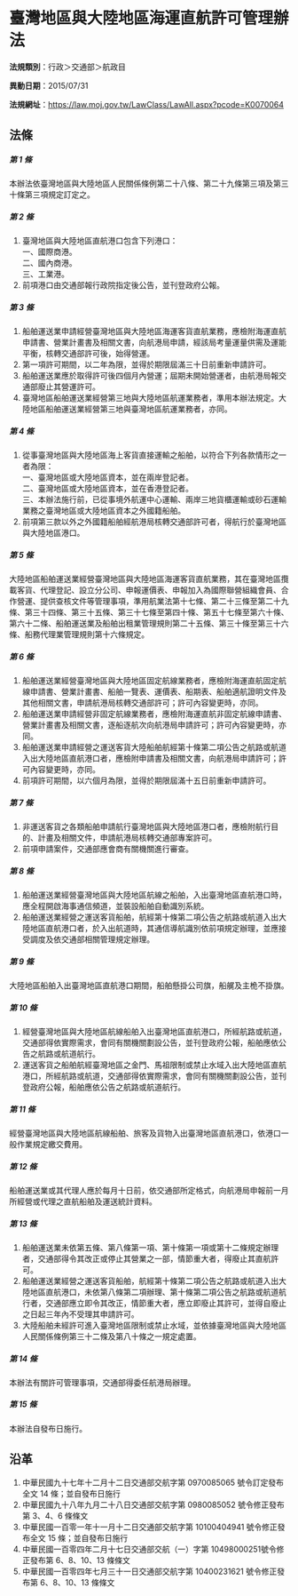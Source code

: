 # 臺灣地區與大陸地區海運直航許可管理辦法




**法規類別**：行政＞交通部＞航政目

**異動日期**：2015/07/31  

**法規網址**：https://law.moj.gov.tw/LawClass/LawAll.aspx?pcode=K0070064



## 法條
##### 第 1 條
本辦法依臺灣地區與大陸地區人民關係條例第二十八條、第二十九條第三項及第三十條第三項規定訂定之。

##### 第 2 條
1. 臺灣地區與大陸地區直航港口包含下列港口：  
一、國際商港。  
二、國內商港。  
三、工業港。
1. 前項港口由交通部報行政院指定後公告，並刊登政府公報。

##### 第 3 條
1. 船舶運送業申請經營臺灣地區與大陸地區海運客貨直航業務，應檢附海運直航申請書、營業計畫書及相關文書，向航港局申請，經該局考量運量供需及運能平衡，核轉交通部許可後，始得營運。
1. 第一項許可期間，以二年為限，並得於期限屆滿三十日前重新申請許可。
1. 船舶運送業應於取得許可後四個月內營運；屆期未開始營運者，由航港局報交通部廢止其營運許可。
1. 臺灣地區船舶運送業經營第三地與大陸地區航運業務者，準用本辦法規定。大陸地區船舶運送業經營第三地與臺灣地區航運業務者，亦同。

##### 第 4 條
1. 從事臺灣地區與大陸地區海上客貨直接運輸之船舶，以符合下列各款情形之一者為限：  
一、臺灣地區或大陸地區資本，並在兩岸登記者。  
二、臺灣地區或大陸地區資本，並在香港登記者。  
三、本辦法施行前，已從事境外航運中心運輸、兩岸三地貨櫃運輸或砂石運輸業務之臺灣地區或大陸地區資本之外國籍船舶。
1. 前項第三款以外之外國籍船舶經航港局核轉交通部許可者，得航行於臺灣地區與大陸地區港口。

##### 第 5 條
大陸地區船舶運送業經營臺灣地區與大陸地區海運客貨直航業務，其在臺灣地區攬載客貨、代理登記、設立分公司、申報運價表、申報加入為國際聯營組織會員、合作營運、提供查核文件等管理事項，準用航業法第十七條、第二十三條至第二十九條、第三十四條、第三十五條、第三十七條至第四十條、第五十七條至第六十條、第六十二條、船舶運送業及船舶出租業管理規則第二十五條、第三十條至第三十六條、船務代理業管理規則第十六條規定。

##### 第 6 條
1. 船舶運送業經營臺灣地區與大陸地區固定航線業務者，應檢附海運直航固定航線申請書、營業計畫書、船舶一覽表、運價表、船期表、船舶適航證明文件及其他相關文書，申請航港局核轉交通部許可；許可內容變更時，亦同。
1. 船舶運送業申請經營非固定航線業務者，應檢附海運直航非固定航線申請書、營業計畫書及相關文書，逐船逐航次向航港局申請許可；許可內容變更時，亦同。
1. 船舶運送業申請經營之運送客貨大陸船舶航經第十條第二項公告之航路或航道入出大陸地區直航港口者，應檢附申請書及相關文書，向航港局申請許可；許可內容變更時，亦同。
1. 前項許可期間，以六個月為限，並得於期限屆滿十五日前重新申請許可。

##### 第 7 條
1. 非運送客貨之各類船舶申請航行臺灣地區與大陸地區港口者，應檢附航行目的、計畫及相關文件，申請航港局核轉交通部專案許可。
1. 前項申請案件，交通部應會商有關機關進行審查。

##### 第 8 條
1. 船舶運送業經營臺灣地區與大陸地區航線之船舶，入出臺灣地區直航港口時，應全程開啟海事通信頻道，並裝設船舶自動識別系統。
1. 船舶運送業經營之運送客貨船舶，航經第十條第二項公告之航路或航道入出大陸地區直航港口者，於入出航道時，其通信導航識別依前項規定辦理，並應接受調度及依交通部相關管理規定辦理。

##### 第 9 條
大陸地區船舶入出臺灣地區直航港口期間，船舶懸掛公司旗，船艉及主桅不掛旗。

##### 第 10 條
1. 經營臺灣地區與大陸地區航線船舶入出臺灣地區直航港口，所經航路或航道，交通部得依實際需求，會同有關機關劃設公告，並刊登政府公報，船舶應依公告之航路或航道航行。
1. 運送客貨之船舶航經臺灣地區之金門、馬祖限制或禁止水域入出大陸地區直航港口，所經航路或航道，交通部得依實際需求，會同有關機關劃設公告，並刊登政府公報，船舶應依公告之航路或航道航行。

##### 第 11 條
經營臺灣地區與大陸地區航線船舶、旅客及貨物入出臺灣地區直航港口，依港口一般作業規定繳交費用。

##### 第 12 條
船舶運送業或其代理人應於每月十日前，依交通部所定格式，向航港局申報前一月所經營或代理之直航船舶及運送統計資料。

##### 第 13 條
1. 船舶運送業未依第五條、第八條第一項、第十條第一項或第十二條規定辦理者，交通部得令其改正或停止其營業之一部，情節重大者，得廢止其直航許可。
1. 船舶運送業經營之運送客貨船舶，航經第十條第二項公告之航路或航道入出大陸地區直航港口，未依第八條第二項辦理、第十條第二項公告之航路或航道航行者，交通部應立即令其改正，情節重大者，應立即廢止其許可，並得自廢止之日起三年內不受理其申請許可。
1. 大陸船舶未經許可進入臺灣地區限制或禁止水域，並依據臺灣地區與大陸地區人民關係條例第三十二條及第八十條之一規定處置。

##### 第 14 條
本辦法有關許可管理事項，交通部得委任航港局辦理。

##### 第 15 條
本辦法自發布日施行。

## 沿革
1. 中華民國九十七年十二月十二日交通部交航字第 0970085065 號令訂定發布全文 14 條；並自發布日施行
1. 中華民國九十八年九月二十八日交通部交航字第 0980085052 號令修正發布第 3、4、6  條條文
1. 中華民國一百零一年十一月十二日交通部交航字第 10100404941  號令修正發布全文 15 條；並自發布日施行
1. 中華民國一百零四年二月十七日交通部交航（一）字第 10498000251號令修正發布第 6、8、10、13 條條文
1. 中華民國一百零四年七月三十一日交通部交航字第 10400231621  號令修正發布第 6、8、10、13 條條文
